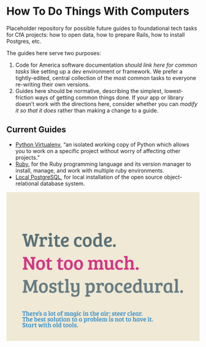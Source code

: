 How To Do Things With Computers
=====

Placeholder repository for possible future guides to foundational tech tasks for CfA projects: how to open data, how to prepare Rails, how to install Postgres, etc.

The guides here serve two purposes:

1. Code for America software documentation *should link here for common tasks* like setting up a dev environment or framework. We prefer a tightly-edited, central collection of the most common tasks to everyone re-writing their own versions.
2. Guides here should be normative, describing the simplest, lowest-friction ways of getting common things done. If your app or library doesn’t work with the directions here, consider whether you can *modify it so that it does* rather than making a change to a guide.

Current Guides
--------------

* [Python Virtualenv](Python-Virtualenv.md), “an isolated working copy of Python which allows you to work on a specific project without worry of affecting other projects.”
* [Ruby](Ruby.md), for the Ruby programming language and its version manager to install, manage, and work with multiple ruby environments.
* [Local PostgreSQL](PostgreSQL.md), for local installation of the open source object-relational database system.

![Write code. Not too much. Mostly procedural.](write-code-lg.png)
